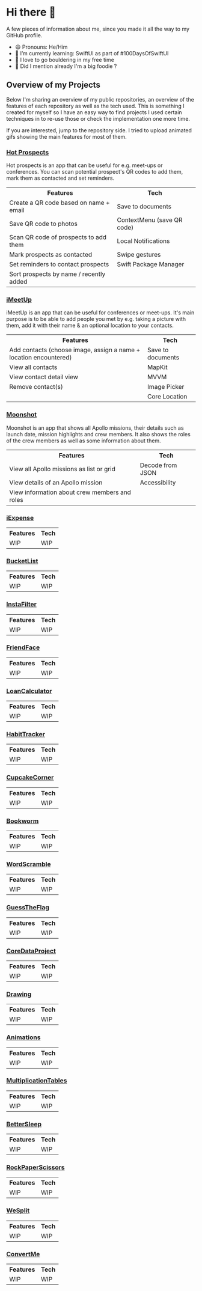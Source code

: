# Hi there 👋
A few pieces of information about me, since you made it all the way to my GitHub profile.

- 😄 Pronouns: He/Him
- 🌱 I’m currently learning: SwiftUI as part of #100DaysOfSwiftUI
- 🧗 I love to go bouldering in my free time
- 🥘 Did I mention already I'm a big foodie ?

## Overview of my Projects
Below I'm sharing an overview of my public repositories, an overview of the features of each repository as well as the tech used.
This is something I created for myself so I have an easy way to find projects I used certain techniques in to re-use those or check the implementation one more time.

If you are interested, jump to the repository side.
I tried to upload animated gifs showing the main features for most of them.

### [Hot Prospects](https://github.com/mberndt92/HotProspects)
Hot prospects is an app that can be useful for e.g. meet-ups or conferences.
You can scan potential prospect's QR codes to add them, mark them as contacted and set reminders.
<table>
  <tr><th> Features </th> <th> Tech </th> </tr>
  <tr> 
    <td> Create a QR code based on name + email </td> 
    <td> Save to documents </td>
  </tr>
  <tr> 
    <td> Save QR code to photos </td> 
    <td> ContextMenu (save QR code) </td>
  </tr>
  <tr> 
    <td> Scan QR code of prospects to add them </td> 
    <td> Local Notifications </td>
  </tr>
  <tr> 
    <td> Mark prospects as contacted </td> 
    <td> Swipe gestures </td>
  </tr>
  <tr> 
    <td> Set reminders to contact prospects </td> 
    <td> Swift Package Manager </td>
  </tr>
    <tr> 
    <td> Sort prospects by name / recently added </td> 
    <td>  </td>
  </tr>
</table>

### [iMeetUp](https://github.com/mberndt92/iMeetUp)
iMeetUp is an app that can be useful for conferences or meet-ups.
It's main purpose is to be able to add people you met by e.g. taking a picture with them, add it with their name & an optional location to your contacts.
<table>
  <tr><th> Features </th> <th> Tech </th> </tr>
  <tr> 
    <td> Add contacts (choose image, assign a name + location encountered) </td> 
    <td> Save to documents </td>
  </tr>
  <tr> 
    <td> View all contacts </td> 
    <td> MapKit </td>
  </tr>
  <tr> 
    <td> View contact detail view </td> 
    <td> MVVM </td>
  </tr>
  <tr> 
    <td> Remove contact(s) </td> 
    <td> Image Picker </td>
  </tr>
  <tr> 
    <td>  </td> 
    <td> Core Location </td>
  </tr>
</table>


### [Moonshot](https://github.com/mberndt92/Moonshot)
Moonshot is an app that shows all Apollo missions, their details such as launch date, mission highlights and crew members.
It also shows the roles of the crew members as well as some information about them.
<table>
  <tr><th> Features </th> <th> Tech </th> </tr>
  <tr> 
    <td> View all Apollo missions as list or grid </td> 
    <td> Decode from JSON </td>
  </tr>
  <tr> 
    <td> View details of an Apollo mission </td> 
    <td> Accessibility </td>
  </tr>
  <tr> 
    <td> View information about crew members and roles </td> 
    <td>  </td>
  </tr>
</table>

### [iExpense](https://github.com/mberndt92/iExpense)
<table>
  <tr><th> Features </th> <th> Tech </th> </tr>
  <tr> 
    <td> WIP </td> 
    <td> WIP </td>
  </tr>
</table>
  
### [BucketList](https://github.com/mberndt92/BucketList)
<table>
  <tr><th> Features </th> <th> Tech </th> </tr>
  <tr> 
    <td> WIP </td> 
    <td> WIP </td>
  </tr>
</table>

### [InstaFilter](https://github.com/mberndt92/InstaFilter)
<table>
  <tr><th> Features </th> <th> Tech </th> </tr>
  <tr> 
    <td> WIP </td> 
    <td> WIP </td>
  </tr>
</table>

### [FriendFace](https://github.com/mberndt92/FriendFace)
<table>
  <tr><th> Features </th> <th> Tech </th> </tr>
  <tr> 
    <td> WIP </td> 
    <td> WIP </td>
  </tr>
</table>

### [LoanCalculator](https://github.com/mberndt92/LoanCalculator)
<table>
  <tr><th> Features </th> <th> Tech </th> </tr>
  <tr> 
    <td> WIP </td> 
    <td> WIP </td>
  </tr>
</table>

### [HabitTracker](https://github.com/mberndt92/HabitTracker)
<table>
  <tr><th> Features </th> <th> Tech </th> </tr>
  <tr> 
    <td> WIP </td> 
    <td> WIP </td>
  </tr>
</table>

### [CupcakeCorner](https://github.com/mberndt92/CupcakeCorner)
<table>
  <tr><th> Features </th> <th> Tech </th> </tr>
  <tr> 
    <td> WIP </td> 
    <td> WIP </td>
  </tr>
</table>

### [Bookworm](https://github.com/mberndt92/Bookworm)
<table>
  <tr><th> Features </th> <th> Tech </th> </tr>
  <tr> 
    <td> WIP </td> 
    <td> WIP </td>
  </tr>
</table>

### [WordScramble](https://github.com/mberndt92/WordScramble)
<table>
  <tr><th> Features </th> <th> Tech </th> </tr>
  <tr> 
    <td> WIP </td> 
    <td> WIP </td>
  </tr>
</table>

### [GuessTheFlag](https://github.com/mberndt92/GuessTheFlag)
<table>
  <tr><th> Features </th> <th> Tech </th> </tr>
  <tr> 
    <td> WIP </td> 
    <td> WIP </td>
  </tr>
</table>

### [CoreDataProject](https://github.com/mberndt92/CoreDataProject)
<table>
  <tr><th> Features </th> <th> Tech </th> </tr>
  <tr> 
    <td> WIP </td> 
    <td> WIP </td>
  </tr>
</table>

### [Drawing](https://github.com/mberndt92/Drawing)
<table>
  <tr><th> Features </th> <th> Tech </th> </tr>
  <tr> 
    <td> WIP </td> 
    <td> WIP </td>
  </tr>
</table>

### [Animations](https://github.com/mberndt92/Animations)
<table>
  <tr><th> Features </th> <th> Tech </th> </tr>
  <tr> 
    <td> WIP </td> 
    <td> WIP </td>
  </tr>
</table>

### [MultiplicationTables](https://github.com/mberndt92/MultiplicationTables)
<table>
  <tr><th> Features </th> <th> Tech </th> </tr>
  <tr> 
    <td> WIP </td> 
    <td> WIP </td>
  </tr>
</table>

### [BetterSleep](https://github.com/mberndt92/BetterSleep)
<table>
  <tr><th> Features </th> <th> Tech </th> </tr>
  <tr> 
    <td> WIP </td> 
    <td> WIP </td>
  </tr>
</table>

### [RockPaperScissors](https://github.com/mberndt92/RockPaperScissors)
<table>
  <tr><th> Features </th> <th> Tech </th> </tr>
  <tr> 
    <td> WIP </td> 
    <td> WIP </td>
  </tr>
</table>

### [WeSplit](https://github.com/mberndt92/WeSplit)
<table>
  <tr><th> Features </th> <th> Tech </th> </tr>
  <tr> 
    <td> WIP </td> 
    <td> WIP </td>
  </tr>
</table>

### [ConvertMe](https://github.com/mberndt92/ConvertMe)
<table>
  <tr><th> Features </th> <th> Tech </th> </tr>
  <tr> 
    <td> WIP </td> 
    <td> WIP </td>
  </tr>
</table>
